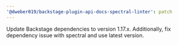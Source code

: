 ```yaml
---
'@dweber019/backstage-plugin-api-docs-spectral-linter': patch
---
```


Update Backstage dependencies to version 1.17.x. Additionally, fix dependency issue with spectral and use latest version.

